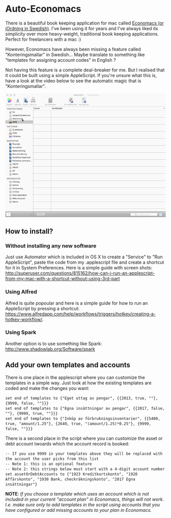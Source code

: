 # Auto-Economacs

There is a beautiful book keeping application for mac called [Economacs (or iOrdning in Swedish)](http://www.iordning.se/sv/hem.html). I've been using it for years and I've always liked its simplicity over more heavy-weight, traditional book keeping applications. Perfect for freelancers with a mac :)

However, Economacs have always been missing a feature called "Konteringsmallar" in Swedish... Maybe translate to something like "templates for assigning account codes" in English ?

Not having this feature is a complete deal-breaker for me. But I realised that it could be built using a simple AppleScript. If you're unsure what this is, have a look at the video below to see the automatic magic that is "Konteringsmallar".

![](https://github.com/Cottin/auto-economacs/blob/master/ae2.gif)


## How to install?

### Without installing any new software
Just use Automator which is included in OS X to create a "Service" to "Run AppleScript", paste the code from my .applescript file and create a shortcut for it in System Preferences.
Here is a simple guide with screen shots: http://superuser.com/questions/815162/how-can-i-run-an-applescript-from-my-mac-with-a-shortcut-without-using-3rd-part

### Using Alfred
Alfred is quite popoular and here is a simple guide for how to run an AppleScript by pressing a shortcut: https://www.alfredapp.com/help/workflows/triggers/hotkey/creating-a-hotkey-workflow/.

### Using Spark
Another option is to use something like Spark: http://www.shadowlab.org/Software/spark

## Add your own templates and accounts
There is one place in the applescript where you can customize the templates in a simple way. Just look at how the existing templates are coded and make the changes you want:

```
set end of templates to {"Eget uttag av pengar", {{2013, true, ""}, {9999, false, ""}}}
set end of templates to {"Egna insättningar av pengar", {{2017, false, ""}, {9999, true, ""}}}
set end of templates to {"Inköp av förbrukningsinventarier", {{5400, true, "amount/1.25"}, {2640, true, "(amount/1.25)*0.25"}, {9999, false, ""}}}
```

There is a second place in the script where you can customize the asset or debt account twoards which the account record is booked:

```
-- If you use 9999 in your templates above they will be replaced with the account the user picks from this list
-- Note 1: this is an optional feature
-- Note 2: this strings below must start with a 4-digit account number
set assetOrDebtAccounts to {"1923 Kreditkortskonto", "1920 Affärskonto", "1930 Bank, checkräkningskonto", "2017 Egna insättningar"}
```

**NOTE**: *If you choose a template which uses an account which is not included in your current "account plan" in Economacs, things will not work. I.e. make sure only to add templates in the script using accounts that you have configured or add missing accounts to your plan in Economacs.*

